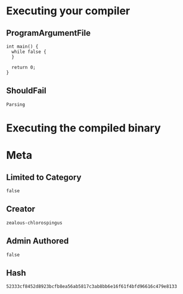 # Executing your compiler

## ProgramArgumentFile

```
int main() {
  while false {
  }

  return 0;
}
```

## ShouldFail

```
Parsing
```

# Executing the compiled binary

# Meta

## Limited to Category

```
false
```

## Creator

```
zealous-chlorospingus
```

## Admin Authored

```
false
```

## Hash

```
52333cf8452d8923bcfb8ea56ab5817c3ab8bb6e16f61f4bfd96616c479e8133
```

